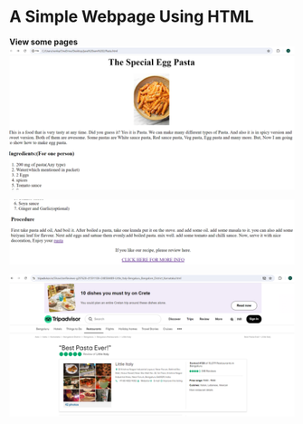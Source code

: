 # A Simple Webpage Using HTML
**View some pages**
![pasta](pasta_first.png)

![pasta](pasta_second.png)


![pasta](pasta_third.png)
